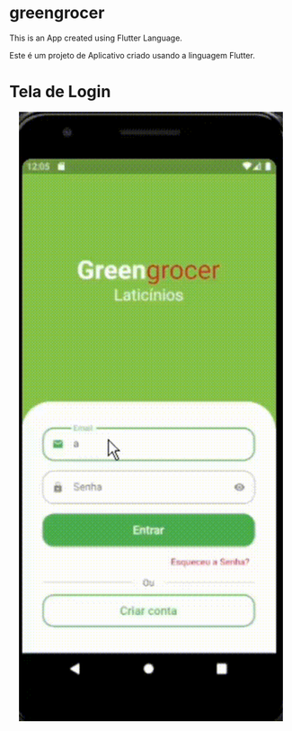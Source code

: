 # greengrocer

This is an App created using Flutter Language.

Este é um projeto de Aplicativo criado usando a linguagem Flutter.

# Tela de Login 
  
<p align="center">
  <img width="470" src="https://github.com/jemimabueno/greengrocer/blob/main/assets/to_readme/gif%20app%20home.gif">
  </p>
